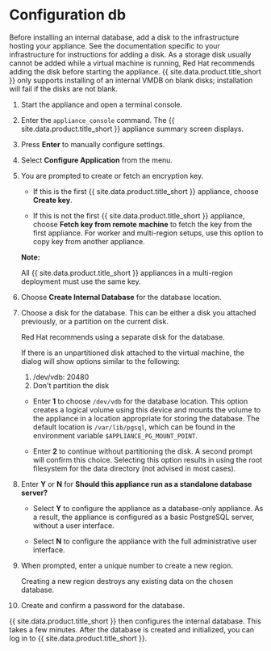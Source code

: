 # Configuration db

<div class="important">

Before installing an internal database, add a disk to the infrastructure hosting your appliance.
See the documentation specific to your infrastructure for instructions for adding a disk. As a
storage disk usually cannot be added while a virtual machine is running, Red Hat recommends
adding the disk before starting the appliance. {{ site.data.product.title_short }} only supports
installing of an internal VMDB on blank disks; installation will fail if the disks are not
blank.

</div>

1. Start the appliance and open a terminal console.

2. Enter the `appliance_console` command. The {{ site.data.product.title_short }} appliance
   summary screen displays.

3. Press **Enter** to manually configure settings.

4. Select **Configure Application** from the menu.

5. You are prompted to create or fetch an encryption key.

    - If this is the first {{ site.data.product.title_short }} appliance, choose **Create key**.

    - If this is not the first {{ site.data.product.title_short }} appliance, choose
      **Fetch key from remote machine** to fetch the key from the first appliance. For worker
      and multi-region setups, use this option to copy key from another appliance.

    **Note:**

    All {{ site.data.product.title_short }} appliances in a multi-region deployment must use the
    same key.

6. Choose **Create Internal Database** for the database location.

7. Choose a disk for the database. This can be either a disk you attached previously, or a
   partition on the current disk.

   <div class="important">

   Red Hat recommends using a separate disk for the database.

   </div>

   If there is an unpartitioned disk attached to the virtual machine, the dialog will show
   options similar to the following:

      1) /dev/vdb: 20480
      2) Don't partition the disk

    - Enter **1** to choose `/dev/vdb` for the database location. This option creates a logical
      volume using this device and mounts the volume to the appliance in a location appropriate
      for  storing the database. The default location is `/var/lib/pgsql`, which can be found in
      the environment variable `$APPLIANCE_PG_MOUNT_POINT`.

    - Enter **2** to continue without partitioning the disk. A second prompt will confirm this
      choice. Selecting this option results in using the root filesystem for the data directory
      (not advised in most cases).

8. Enter **Y** or **N** for **Should this appliance run as a standalone database server?**

    - Select **Y** to configure the appliance as a database-only appliance. As a result, the
      appliance is configured as a basic PostgreSQL server, without a user interface.

    - Select **N** to configure the appliance with the full administrative user interface.

9.  When prompted, enter a unique number to create a new region.

    <div class="important">

    Creating a new region destroys any existing data on the chosen database.

    </div>

10. Create and confirm a password for the database.

{{ site.data.product.title_short }} then configures the internal database. This takes a few
minutes. After the database is created and initialized, you can log in to
{{ site.data.product.title_short }}.
